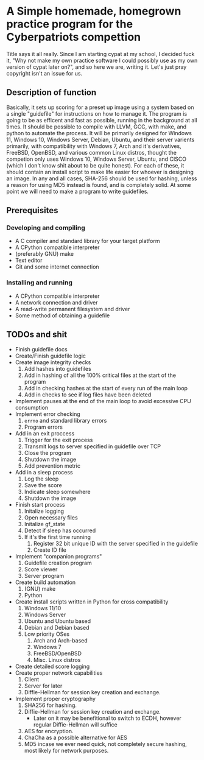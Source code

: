 # A Simple homemade, homegrown practice program for the Cyberpatriots compettion

Title says it all really. Since I am starting cypat at my school, I decided fuck it, "Why not make my own practice software I could possibly use as my own version of cypat later on?", and so here we are, writing it. Let's just pray copyright isn't an issue for us.

## Description of function

Basically, it sets up scoring for a preset up image using a system based on a single "guidefile" for instructions on how to manage it.
The program is going to be as efficent and fast as possible, running in the background at all times.
It should be possible to compile with LLVM, GCC, with make, and python to automate the process. It will be primarily designed for Windows 11, Windows 10, Windows Server, Debian, Ubuntu, and their server varients primarily, with compatibility with Windows 7, Arch and it's derivatives, FreeBSD, OpenBSD, and various common Linux distros, thought the competion only uses Windows 10, Windows Server, Ubuntu, and CISCO (which I don't know shit about to be quite honest).
For each of these, it should contain an install script to make life easier for whoever is designing an image.
In any and all cases, SHA-256 should be used for hashing, unless a reason for using MD5 instead is found, and is completely solid.
At some point we will need to make a program to write guidefiles.

## Prerequisites

### Developing and compiling

- A C compiler and standard library for your target platform
- A CPython compatible interpreter
- (preferably GNU) make
- Text editor
- Git and some internet connection

### Installing and running

- A CPython compatible interpreter
- A network connection and driver
- A read-write permanent filesystem and driver
- Some method of obtaining a guidefile

## TODOs and shit

- Finish guidefile docs
- Create/Finish guidefile logic
- Create image integrity checks
    1. Add hashes into guidefiles
    2. Add in hashing of all the 100% critical files at the start of the program
    3. Add in checking hashes at the start of every run of the main loop
    4. Add in checks to see if log files have been deleted
- Implement pauses at the end of the main loop to avoid excessive CPU consumption
- Implement error checking
    1. `errno` and standard library errors
    2. Program errors
- Add in an exit proccess
    1. Trigger for the exit process
    2. Transmit logs to server specified in guidefile over TCP
    3. Close the program
    4. Shutdown the image
    5. Add prevention metric
- Add in a sleep process
    1. Log the sleep
    2. Save the score
    3. Indicate sleep somewhere
    4. Shutdown the image
- Finish start process
    1. Initalize logging
    2. Open necessary files
    3. Initalize gf_state
    4. Detect if sleep has occurred
    5. If it's the first time running
        1. Register 32 bit unique ID with the server specified in the guidefile
        2. Create ID file
- Implement "companion programs"
    1. Guidefile creation program
    2. Score viewer
    3. Server program
- Create build automation
    1. (GNU) make
    2. Python
- Create install scripts written in Python for cross compatibility
    1. Windows 11/10
    2. Windows Server
    3. Ubuntu and Ubuntu based
    4. Debian and Debian based
    5. Low priority OSes
        1. Arch and Arch-based
        2. Windows 7
        3. FreeBSD/OpenBSD
        4. Misc. Linux distros
- Create detailed score logging
- Create proper network capabilities
    1. Client
    2. Server for later
    3. Diffie-Hellman for session key creation and exchange.
- Implement proper cryptography
    1. SHA256 for hashing.
    2. Diffie-Hellman for session key creation and exchange.
       - Later on it may be benefitional to switch to ECDH, however regular Diffie-Hellman will suffice
    3. AES for encryption.
    4. ChaCha as a possible alternative for AES
    5. MD5 incase we ever need quick, not completely secure hashing, most likely for network purposes.
